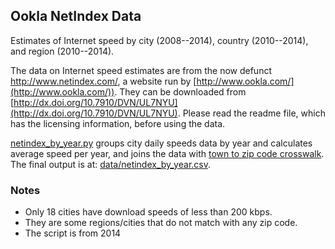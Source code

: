 ## Ookla NetIndex Data

Estimates of Internet speed by city (2008--2014), country (2010--2014), and region (2010--2014). 

The data on Internet speed estimates are from the now defunct http://www.netindex.com/, a website run by [http://www.ookla.com/](http://www.ookla.com/)). They can be downloaded from [http://dx.doi.org/10.7910/DVN/UL7NYU](http://dx.doi.org/10.7910/DVN/UL7NYU). Please read the readme file, which has the licensing information, before using the data.

[netindex_by_year.py](netindex_by_year.py) groups city daily speeds data by year and calculates average speed per year, and joins the data with [town to zip code crosswalk](data/zip_code_town.csv). The final output is at: [data/netindex_by_year.csv](data/netindex_by_year.csv). 

### Notes

* Only 18 cities have download speeds of less than 200 kbps.
* They are some regions/cities that do not match with any zip code.
* The script is from 2014
